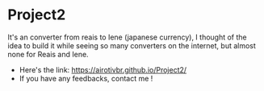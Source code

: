 # Project2
 
It's an converter from reais to Iene (japanese currency), I thought of the idea to build it while seeing so many converters on the internet, but almost none for Reais and Iene.

- Here's the link: https://airotivbr.github.io/Project2/
- If you have any feedbacks, contact me !
